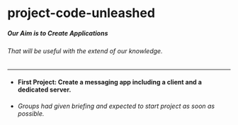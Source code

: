 # project-code-unleashed
##### Our Aim is to Create Applications
###### That will be useful with the extend of our knowledge.
---


- #### First Project: Create a messaging app including a client and a dedicated server.
- ###### Groups had given briefing and expected to start project as soon as possible.

